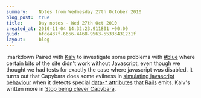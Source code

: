 ```yaml
---
summary:    Notes from Wednesday 27th October 2010
blog_post:  true
title:      Day notes - Wed 27th Oct 2010
created_at: 2010-11-04 14:32:23.911801 +00:00
guid:       bfde437f-6656-4468-9563-55333431231f
layout:     blog
---
```

:markdown
  Paired with [Kalv](http://kalv.co.uk/) to investigate some problems with [#blue](https://hashblue.com/) where certain bits of the site didn't work without Javascript, even though we thought we had tests for exactly the case where javascript *was* disabled.  It turns out that Capybara does some evilness in [simulating javascript behaviour](https://github.com/jnicklas/capybara/commit/58d4d0caf7d4fad5519033e9bfd0786146750a13) when it detects special [data-* attributes](http://dev.w3.org/html5/spec/elements.html#embedding-custom-non-visible-data-with-the-data-attributes) that [Rails](http://rubyonrails.org/) emits.  Kalv's written more in [Stop being clever Capybara](http://kalv.co.uk/2010/10/27/stop-being-clever-capybara/).

